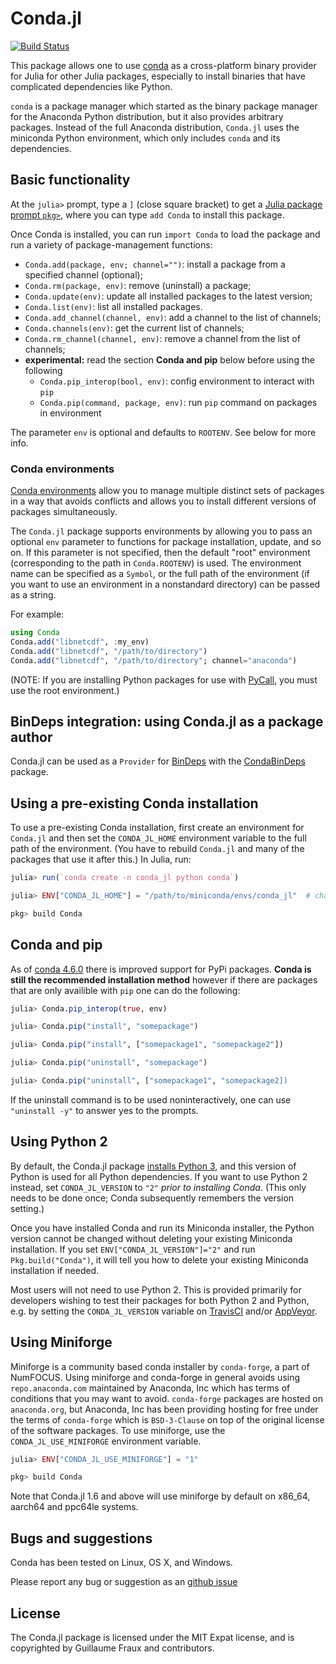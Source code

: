 # Conda.jl

[![Build Status](https://github.com/JuliaPy/Conda.jl/actions/workflows/CI.yml/badge.svg)](https://github.com/JuliaPy/Conda.jl/actions/workflows/CI.yml)

This package allows one to use [conda](http://conda.pydata.org/) as a cross-platform binary provider for Julia for other Julia packages,
especially to install binaries that have complicated dependencies
like Python.

`conda` is a package manager which started as the binary package manager for the
Anaconda Python distribution, but it also provides arbitrary packages. Instead
of the full Anaconda distribution, `Conda.jl` uses the miniconda Python
environment, which only includes `conda` and its dependencies.

## Basic functionality

At the `julia>` prompt,
type a `]` (close square bracket) to get a [Julia package prompt `pkg>`](https://docs.julialang.org/en/v1/stdlib/Pkg/),
where you can type `add Conda` to install this package.

Once Conda is installed, you can run `import Conda` to load the package and run a variety of package-management functions:

- `Conda.add(package, env; channel="")`: install a package from a specified channel (optional);
- `Conda.rm(package, env)`: remove (uninstall) a package;
- `Conda.update(env)`: update all installed packages to the latest version;
- `Conda.list(env)`: list all installed packages.
- `Conda.add_channel(channel, env)`: add a channel to the list of channels;
- `Conda.channels(env)`: get the current list of channels;
- `Conda.rm_channel(channel, env)`: remove a channel from the list of channels;
- **experimental:** read the section **Conda and pip** below before using the following
    - `Conda.pip_interop(bool, env)`: config environment to interact with `pip`
    - `Conda.pip(command, package, env)`: run `pip` command on packages in environment

The parameter `env` is optional and defaults to `ROOTENV`. See below for more info.

### Conda environments

[Conda environments](http://conda.pydata.org/docs/using/envs.html) allow you to
manage multiple distinct sets of packages in a way that avoids conflicts and
allows you to install different versions of packages simultaneously.

The `Conda.jl` package supports environments by allowing you to pass an optional
`env` parameter to functions for package installation, update, and so on. If
this parameter is not specified, then the default "root" environment
(corresponding to the path in `Conda.ROOTENV`) is used. The environment name can
be specified as a `Symbol`, or the full path of the environment
(if you want to use an environment in a nonstandard directory) can
be passed as a string.

For example:

```julia
using Conda
Conda.add("libnetcdf", :my_env)
Conda.add("libnetcdf", "/path/to/directory")
Conda.add("libnetcdf", "/path/to/directory"; channel="anaconda")
```

(NOTE: If you are installing Python packages for use with
[PyCall](https://github.com/JuliaPy/PyCall.jl), you must use the root
environment.)

## BinDeps integration: using Conda.jl as a package author

Conda.jl can be used as a `Provider` for
[BinDeps](https://github.com/JuliaLang/BinDeps.jl) with the
[CondaBinDeps](https://github.com/JuliaPackaging/CondaBinDeps.jl)
package.

## Using a pre-existing Conda installation
To use a pre-existing Conda installation, first create an environment for
`Conda.jl` and then set the `CONDA_JL_HOME` environment variable to the full
path of the environment.
(You have to rebuild `Conda.jl` and many of the packages that use it after this.)
In Julia, run:

```jl
julia> run(`conda create -n conda_jl python conda`)

julia> ENV["CONDA_JL_HOME"] = "/path/to/miniconda/envs/conda_jl"  # change this to your path

pkg> build Conda
```

## Conda and pip
As of [conda 4.6.0](https://docs.conda.io/projects/conda/en/latest/user-guide/configuration/pip-interoperability.html#improving-interoperability-with-pip) there is improved support for PyPi packages.
**Conda is still the recommended installation method** however if there are packages that are only availible with `pip` one can do the following:

```jl
julia> Conda.pip_interop(true, env)

julia> Conda.pip("install", "somepackage")

julia> Conda.pip("install", ["somepackage1", "somepackage2"])

julia> Conda.pip("uninstall", "somepackage")

julia> Conda.pip("uninstall", ["somepackage1", "somepackage2])
```

If the uninstall command is to be used noninteractively, one can use `"uninstall -y"` to answer yes to the prompts.

## Using Python 2
By default, the Conda.jl package [installs Python 3]((https://conda.io/docs/py2or3.htm)),
and this version of Python is used for all Python dependencies.  If you want to
use Python 2 instead, set `CONDA_JL_VERSION` to `"2"` *prior to installing Conda*.
(This only needs to be done once; Conda subsequently remembers the version setting.)

Once you have installed Conda and run its Miniconda installer, the Python version
cannot be changed without deleting your existing Miniconda installation.
If you set `ENV["CONDA_JL_VERSION"]="2"` and run `Pkg.build("Conda")`, it will
tell you how to delete your existing Miniconda installation if needed.

Most users will not need to use Python 2. This is provided primarily for developers wishing to test their packages for both Python 2 and Python, e.g. by setting the `CONDA_JL_VERSION`
variable on [TravisCI](https://docs.travis-ci.com/user/environment-variables/) and/or [AppVeyor](https://www.appveyor.com/docs/build-configuration/#environment-variables).

## Using Miniforge

Miniforge is a community based conda installer by `conda-forge`, a part of NumFOCUS.
Using miniforge and conda-forge in general avoids using `repo.anaconda.com`
maintained by Anaconda, Inc which has terms of conditions that you may want to avoid.
`conda-forge` packages are hosted on `anaconda.org`, but Anaconda, Inc has been
providing hosting for free under the terms of `conda-forge` which is `BSD-3-Clause`
on top of the original license of the software packages. To use miniforge, use
the `CONDA_JL_USE_MINIFORGE` environment variable.

```jl
julia> ENV["CONDA_JL_USE_MINIFORGE"] = "1"

pkg> build Conda
```

Note that Conda.jl 1.6 and above will use miniforge by default on x86_64, aarch64
and ppc64le systems.

## Bugs and suggestions

Conda has been tested on Linux, OS X, and Windows.

Please report any bug or suggestion as an
[github issue](https://github.com/JuliaPy/Conda.jl/issues)

## License

The Conda.jl package is licensed under the MIT Expat license, and is copyrighted
by Guillaume Fraux and contributors.
